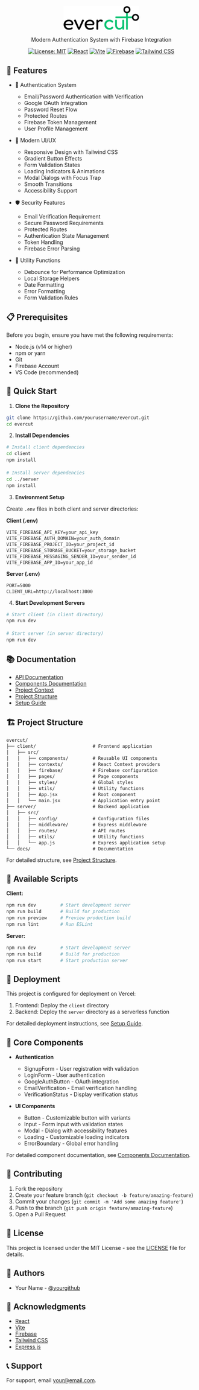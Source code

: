 <div align="center">
  <img src="client/public/logo/evercut.png" alt="EverCut Logo" width="200"/>
  <p>Modern Authentication System with Firebase Integration</p>

  [![License: MIT](https://img.shields.io/badge/License-MIT-yellow.svg)](https://opensource.org/licenses/MIT)
  [![React](https://img.shields.io/badge/React-18.x-blue)](https://reactjs.org/)
  [![Vite](https://img.shields.io/badge/Vite-4.x-purple)](https://vitejs.dev/)
  [![Firebase](https://img.shields.io/badge/Firebase-10.x-orange)](https://firebase.google.com/)
  [![Tailwind CSS](https://img.shields.io/badge/Tailwind-3.x-38B2AC)](https://tailwindcss.com/)
</div>

## 🌟 Features

- 🔐 Authentication System
  - Email/Password Authentication with Verification
  - Google OAuth Integration
  - Password Reset Flow
  - Protected Routes
  - Firebase Token Management
  - User Profile Management

- 💅 Modern UI/UX
  - Responsive Design with Tailwind CSS
  - Gradient Button Effects
  - Form Validation States
  - Loading Indicators & Animations
  - Modal Dialogs with Focus Trap
  - Smooth Transitions
  - Accessibility Support

- 🛡️ Security Features
  - Email Verification Requirement
  - Secure Password Requirements
  - Protected Routes
  - Authentication State Management
  - Token Handling
  - Firebase Error Parsing

- 🧰 Utility Functions
  - Debounce for Performance Optimization
  - Local Storage Helpers
  - Date Formatting
  - Error Formatting
  - Form Validation Rules

## 📋 Prerequisites

Before you begin, ensure you have met the following requirements:

- Node.js (v14 or higher)
- npm or yarn
- Git
- Firebase Account
- VS Code (recommended)

## 🚀 Quick Start

1. **Clone the Repository**
```bash
git clone https://github.com/yourusername/evercut.git
cd evercut
```

2. **Install Dependencies**
```bash
# Install client dependencies
cd client
npm install

# Install server dependencies
cd ../server
npm install
```

3. **Environment Setup**

Create `.env` files in both client and server directories:

**Client (.env)**
```env
VITE_FIREBASE_API_KEY=your_api_key
VITE_FIREBASE_AUTH_DOMAIN=your_auth_domain
VITE_FIREBASE_PROJECT_ID=your_project_id
VITE_FIREBASE_STORAGE_BUCKET=your_storage_bucket
VITE_FIREBASE_MESSAGING_SENDER_ID=your_sender_id
VITE_FIREBASE_APP_ID=your_app_id
```

**Server (.env)**
```env
PORT=5000
CLIENT_URL=http://localhost:3000
```

4. **Start Development Servers**

```bash
# Start client (in client directory)
npm run dev

# Start server (in server directory)
npm run dev
```

## 📚 Documentation

- [API Documentation](docs/api.md)
- [Components Documentation](docs/components.md)
- [Project Context](docs/context.md)
- [Project Structure](docs/structure.md)
- [Setup Guide](docs/setup.md)

## 🏗️ Project Structure

```
evercut/
├── client/                     # Frontend application
│   ├── src/
│   │   ├── components/         # Reusable UI components
│   │   ├── contexts/           # React Context providers
│   │   ├── firebase/           # Firebase configuration
│   │   ├── pages/              # Page components
│   │   ├── styles/             # Global styles
│   │   ├── utils/              # Utility functions
│   │   ├── App.jsx             # Root component
│   │   └── main.jsx            # Application entry point
├── server/                     # Backend application
│   ├── src/
│   │   ├── config/             # Configuration files
│   │   ├── middleware/         # Express middleware
│   │   ├── routes/             # API routes
│   │   ├── utils/              # Utility functions
│   │   └── app.js              # Express application setup
└── docs/                       # Documentation
```

For detailed structure, see [Project Structure](docs/structure.md).

## 🔧 Available Scripts

**Client:**
```bash
npm run dev         # Start development server
npm run build       # Build for production
npm run preview     # Preview production build
npm run lint        # Run ESLint
```

**Server:**
```bash
npm run dev         # Start development server
npm run build       # Build for production
npm run start       # Start production server
```

## 🚀 Deployment

This project is configured for deployment on Vercel:

1. Frontend: Deploy the `client` directory
2. Backend: Deploy the `server` directory as a serverless function

For detailed deployment instructions, see [Setup Guide](docs/setup.md).

## 🧩 Core Components

- **Authentication**
  - SignupForm - User registration with validation
  - LoginForm - User authentication
  - GoogleAuthButton - OAuth integration
  - EmailVerification - Email verification handling
  - VerificationStatus - Display verification status

- **UI Components**
  - Button - Customizable button with variants
  - Input - Form input with validation states
  - Modal - Dialog with accessibility features
  - Loading - Customizable loading indicators
  - ErrorBoundary - Global error handling

For detailed component documentation, see [Components Documentation](docs/components.md).

## 🤝 Contributing

1. Fork the repository
2. Create your feature branch (`git checkout -b feature/amazing-feature`)
3. Commit your changes (`git commit -m 'Add some amazing feature'`)
4. Push to the branch (`git push origin feature/amazing-feature`)
5. Open a Pull Request

## 📝 License

This project is licensed under the MIT License - see the [LICENSE](LICENSE) file for details.

## 👥 Authors

- Your Name - [@yourgithub](https://github.com/yourgithub)

## 🙏 Acknowledgments

- [React](https://reactjs.org/)
- [Vite](https://vitejs.dev/)
- [Firebase](https://firebase.google.com/)
- [Tailwind CSS](https://tailwindcss.com/)
- [Express.js](https://expressjs.com/)

## 📞 Support

For support, email your@email.com.
